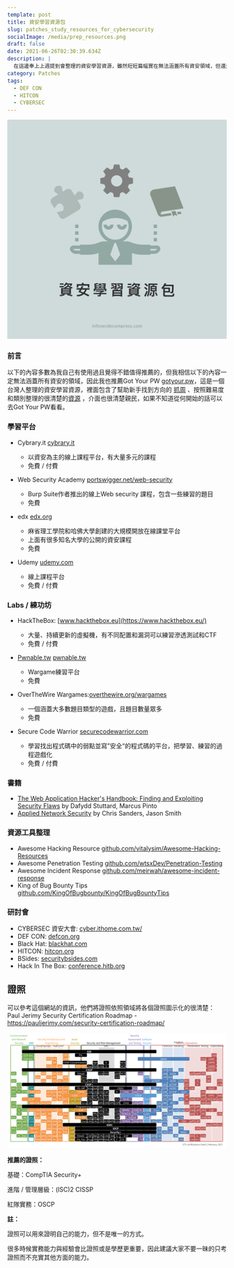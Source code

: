 ```yaml
---
template: post
title: 資安學習資源包
slug: patches_study_resources_for_cybersecurity
socialImage: /media/prep_resources.png
draft: false
date: 2021-06-26T02:30:39.634Z
description: |
  在這邊奉上上週提到會整理的資安學習資源，雖然短短篇幅實在無法涵蓋所有資安領域，但還是希望對大家還算有幫助
category: Patches
tags:
  - DEF CON
  - HITCON
  - CYBERSEC
---
```

![](/media/prep_resources.png)

### 前言

以下的內容多數為我自己有使用過且覺得不錯值得推薦的，但我相信以下的內容一定無法涵蓋所有資安的領域，因此我也推薦Got Your PW [gotyour.pw](http://gotyour.pw/)，這是一個台灣人整理的資安學習資源，裡面包含了幫助新手找到方向的 [抓周](https://gotyour.pw/grab.html) 、按照難易度和類別整理的很清楚的[資源](https://gotyour.pw/resources.html) ，介面也很清楚親民，如果不知道從何開始的話可以去Got Your PW看看。

### **學習平台**

* Cybrary.it [cybrary.it](https://Cybrary.it)

  * 以資安為主的線上課程平台，有大量多元的課程
  * 免費 / 付費
* Web Security Academy [portswigger.net/web-security](https://portswigger.net/web-security)

  * Burp Suite作者推出的線上Web security 課程，包含一些練習的題目
  * 免費
* edx [edx.org](https://www.edx.org/)

  * 麻省理工學院和哈佛大學創建的大規模開放在線課堂平台
  * 上面有很多知名大學的公開的資安課程
  * 免費
* Udemy [udemy.com](https://www.udemy.com/)

  * 線上課程平台
  * 免費 / 付費

### **Labs / 練功坊**

* HackTheBox: [www.hackthebox.eu](https://www.hackthebox.eu/)

  * 大量、持續更新的虛擬機，有不同配置和漏洞可以練習滲透測試和CTF
  * 免費 / 付費
* [Pwnable.tw](http://Pwnable.tw) [pwnable.tw](https://pwnable.tw/)

  * Wargame練習平台
  * 免費
* OverTheWire Wargames:[overthewire.org/wargames](https://overthewire.org/wargames/)

  * 一個涵蓋大多數題目類型的遊戲，且題目數量眾多
  * 免費
* Secure Code Warrior [securecodewarrior.com](https://www.securecodewarrior.com/)

  * 學習找出程式碼中的弱點並寫”安全“的程式碼的平台，把學習、練習的過程遊戲化
  * 免費 / 付費

### 書籍

* [The Web Application Hacker's Handbook: Finding and Exploiting Security Flaws](https://www.books.com.tw/products/F012500494) by Dafydd Stuttard, Marcus Pinto
* [Applied Network Security](https://www.books.com.tw/products/F015899660) by Chris Sanders, Jason Smith

### 資源工具整理

* Awesome Hacking Resource [github.com/vitalysim/Awesome-Hacking-Resources](https://github.com/vitalysim/Awesome-Hacking-Resources)
* Awesome Penetration Testing [github.com/wtsxDev/Penetration-Testing](https://github.com/wtsxDev/Penetration-Testing)
* Awesome Incident Response [github.com/meirwah/awesome-incident-response](http://github.com/meirwah/awesome-incident-response)
* King of Bug Bounty Tips [github.com/KingOfBugbounty/KingOfBugBountyTips](http://github.com/KingOfBugbounty/KingOfBugBountyTips)

### **研討會**

* CYBERSEC 資安大會: [cyber.ithome.com.tw/](https://cyber.ithome.com.tw/) 
* DEF CON: [defcon.org](https://defcon.org/) 
* Black Hat: [blackhat.com](https://www.blackhat.com/) 
* HITCON: [hitcon.org](https://hitcon.org/2021/) 
* BSides: [securitybsides.com](http://www.securitybsides.com/)
* Hack In The Box: [conference.hitb.org](https://conference.hitb.org/)

## 證照

可以參考這個網站的資訊，他們將證照依照領域將各個證照圖示化的很清楚：Paul Jerimy Security Certification Roadmap - [](https://pauljerimy.com/security-certification-roadmap/)<https://pauljerimy.com/security-certification-roadmap/>

![](/media/prep_resources_certs.png)

**推薦的證照：**

基礎：CompTIA Security+

進階 / 管理層級：(ISC)2 CISSP

紅隊實務：OSCP

**註：**

證照可以用來證明自己的能力，但不是唯一的方式。

很多時候實務能力與經驗會比證照或是學歷更重要，因此建議大家不要一昧的只考證照而不充實其他方面的能力。
